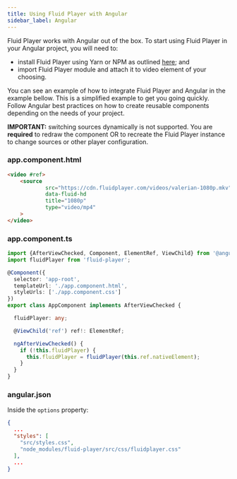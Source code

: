 ```yaml
---
title: Using Fluid Player with Angular
sidebar_label: Angular
---
```


Fluid Player works with Angular out of the box. To start using Fluid Player in your Angular project, you will need to:

* install Fluid Player using Yarn or NPM as outlined [here](/docs/integration/quick-setup#integration-using-npm); and
* import Fluid Player module and attach it to video element of your choosing.

You can see an example of how to integrate Fluid Player and Angular in the example bellow. This is a simplified example
to get you going quickly. Follow Angular best practices on how to create reusable components depending on the needs
of your project.

**IMPORTANT:** switching sources dynamically is not supported. You are **required** to redraw the component OR 
to recreate the Fluid Player instance to change sources or other player configuration. 

### app.component.html

```html
<video #ref>
    <source
            src="https://cdn.fluidplayer.com/videos/valerian-1080p.mkv"
            data-fluid-hd
            title="1080p"
            type="video/mp4"
    >
</video>
```

### app.component.ts

```typescript
import {AfterViewChecked, Component, ElementRef, ViewChild} from '@angular/core';
import fluidPlayer from 'fluid-player';

@Component({
  selector: 'app-root',
  templateUrl: './app.component.html',
  styleUrls: ['./app.component.css']
})
export class AppComponent implements AfterViewChecked {

  fluidPlayer: any;

  @ViewChild('ref') ref!: ElementRef;

  ngAfterViewChecked() {
    if (!this.fluidPlayer) {
      this.fluidPlayer = fluidPlayer(this.ref.nativeElement);
    }
  }
}
```

### angular.json

Inside the `options` property:

```json
{
  ...
  "styles": [
    "src/styles.css",
    "node_modules/fluid-player/src/css/fluidplayer.css"
  ],
  ...
}
``` 
